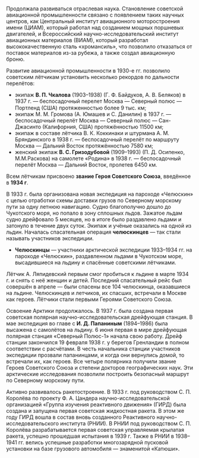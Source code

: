 Продолжала развиваться отраслевая наука. Становление советской авиационной промышленности связано с появлением таких научных центров, как Центральный институт авиационного моторостроения имени (ЦИАМ), который работал над созданием мощных поршневых двигателей, и Всероссийский научно-исследовательский институт авиационных материалов (ВИАМ), который разработал высококачественную сталь «хромансиль», что позволило отказаться от поставок материалов из-за рубежа, а также создал авиационную броню.

Развитие авиационной промышленности в 1930-е гг. позволило советским лётчикам установить несколько рекордов по дальности перелётов:

- экипаж **В. П. Чкалова** (1903–1938) (Г. Ф. Байдуков, А. В. Беляков) в 1937 г. — беспосадочный перелет Москва ؘ— Северный полюс — Портленд (США) протяженностью более 9 тыс. км;
- экипаж М. М. Громова (А. Юмашев и С. Данилин) в 1937 г. — беспосадочный перелёт Москва — Северный полюс — Сан-Джасинто (Калифорния, США) протяжённостью 11500 км;
- экипаж в составе лётчика В. К. Коккинаки и штурмана А. М. Бряндинского в 1938 г. — беспосадочный перелёт по маршруту Москва — Дальний Восток протяжённостью 7580 км;
- женский экипаж **В. С. Гризодубовой** (1909–1993) (П. Д. Осипенко, М.М.Раскова) на самолете «Родина» в 1938 г. — беспосадочный перелёт Москва — Дальний Восток, пролетев 6450 км.

Всем лётчикам присвоено **звание Героя Советского Союза**, введённое в **1934 г**.

В 1933 г. была организована новая экспедиция на пароходе «Челюскин» с целью отработки схемы доставки грузов по Северному морскому пути за одну летнюю навигацию. Судно благополучно дошло до Чукотского моря, но попало в зону сплошных льдов. Зажатое льдам судно дрейфовало 5 месяцев, но в итоге было раздавлено льдами и затонуло в течение двух суток. Экипаж и учёные оказались на одной из льдин. Началась спасательная операция **челюскинцев** — так стали называть участников экспедиции.

- **Челюскинцы** — участники арктической экспедиции 1933–1934 гг. на пароходе «Челюскин», раздавленном льдами в Чукотском море, высадившиеся на льдину и спасённые советскими лётчиками.

Лётчик А. Ляпидевский первым смог пробиться к льдине в марте 1934 г. и снять с неё женщин и детей. Последний спасательный рейс был совершён в апреле — были спасены все 104 челюскинца, оказавшиеся на льдине. Челюскинцев и летчиков, их спасших, встречали в Москве как героев. Лётчики стали первыми Героями Советского Союза.

Освоение Арктики продолжалось. В 1937 г. была создана первая советская полярная научно-исследовательская дрейфующая станция. В мае экспедиция во главе с **И. Д. Папаниным** (1894–1986) была высажена с самолётов на льдину. 6 июня первая в мире дрейфующая полярная станция «Северный Полюс-1» начала свою работу. Дрейф станции закончился 19 февраля 1938 г. у берегов Гренландии в полном соответствии с расчётами. В честь начальника станции участников экспедиции прозвали папанинцами, и когда они вернулись домой, то встречали их, как героев. Все четыре полярника получили звание Героев Советского Союза и степени докторов географических наук. Эти арктические исследования позволили построить безопасный маршрут по Северному морскому пути.

Активно развивалось ракетостроение. В 1933 г. под руководством С. П. Королёва по проекту Ф. А. Цандера научно-исследовательской организацией «Группа изучения реактивного движения» (ГИРД) была создана и запущена первая советская жидкостная ракета. В этом же году ГИРД вошла в состав вновь созданного Реактивного научно-исследовательского института (РНИИ). В РНИИ под руководством С. П. Королёва разрабатывается первая советская управляемая крылатая ракета, успешно прошедшая испытания в 1939 г. Также в РНИИ в 1938–1941 гг. велись успешные разработки многозарядной пусковой установки на базе грузового автомобиля — знаменитой «Катюши».
